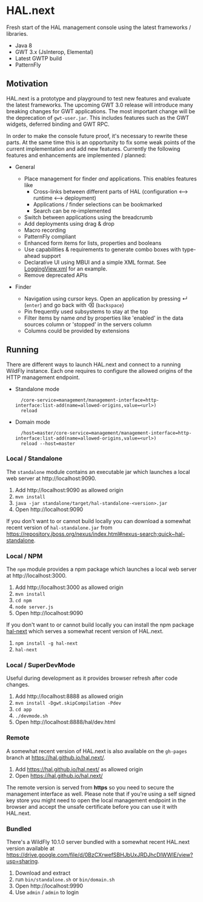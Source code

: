 # HAL.next

Fresh start of the HAL management console using the latest frameworks / libraries. 

- Java 8
- GWT 3.x (JsInterop, Elemental)
- Latest GWTP build
- PatternFly

## Motivation

HAL.next is a prototype and playground to test new features and evaluate the latest frameworks. The upcoming GWT 3.0 release will introduce many breaking changes for GWT applications. The most important change will be the deprecation of `gwt-user.jar`. This includes features such as the GWT widgets, deferred binding and GWT RPC. 

In order to make the console future proof, it's necessary to rewrite these parts. At the same time this is an opportunity to fix some weak points of the current implementation and add new features. Currently the following features and enhancements are implemented / planned:

- General

    - Place management for finder *and* applications. This enables features like
        - Cross-links between different parts of HAL (configuration ⟷ runtime ⟷ deployment)
        - Applications / finder selections can be bookmarked
        - Search can be re-implemented
    - Switch between applications using the breadcrumb
    - Add deployments using drag & drop
    - Macro recording
    - PatternFly compliant
    - Enhanced form items for lists, properties and booleans
    - Use capabilities & requirements to generate combo boxes with type-ahead support
    - Declarative UI using MBUI and a simple XML format. See [LoggingView.xml](app/src/main/resources/org/jboss/hal/client/configuration/subsystem/logging/LoggingView.xml) for an example.
    - Remove deprecated APIs 

- Finder

    - Navigation using cursor keys. Open an application by pressing ↵ (`enter`) and go back with ⌫ (`backspace`)
    - Pin frequently used subsystems to stay at the top
    - Filter items by name *and* by properties like 'enabled' in the data sources column or 'stopped' in the servers column
    - Columns could be provided by extensions

## Running

There are different ways to launch HAL.next and connect to a running WildFly instance. Each one requires to configure the allowed origins of the HTTP management endpoint.
 
- Standalone mode

        /core-service=management/management-interface=http-interface:list-add(name=allowed-origins,value=<url>)
        reload

- Domain mode
 
        /host=master/core-service=management/management-interface=http-interface:list-add(name=allowed-origins,value=<url>)
        reload --host=master
        
### Local / Standalone

The `standalone` module contains an executable jar which launches a local web server at http://localhost:9090.
  
1. Add http://localhost:9090 as allowed origin
1. `mvn install`
1. `java -jar standalone/target/hal-standalone-<version>.jar`
1. Open http://localhost:9090

If you don't want to or cannot build locally you can download a somewhat recent version of `hal-standalone.jar` from https://repository.jboss.org/nexus/index.html#nexus-search;quick~hal-standalone. 

### Local / NPM

The `npm` module provides a npm package which launches a local web server at http://localhost:3000.
  
1. Add http://localhost:3000 as allowed origin
1. `mvn install`
1. `cd npm`
1. `node server.js`
1. Open http://localhost:9090

If you don't want to or cannot build locally you can install the npm package [hal-next](https://www.npmjs.com/package/hal-next) which serves a somewhat recent version of HAL.next.
 
1. `npm install -g hal-next`
1. `hal-next`

### Local / SuperDevMode

Useful during development as it provides browser refresh after code changes. 

1. Add http://localhost:8888 as allowed origin
1. `mvn install -Dgwt.skipCompilation -Pdev` 
1. `cd app`
1. `./devmode.sh`
1. Open http://localhost:8888/hal/dev.html

### Remote

A somewhat recent version of HAL.next is also available on the `gh-pages` branch at https://hal.github.io/hal.next/. 

1. Add https://hal.github.io/hal.next/ as allowed origin
1. Open https://hal.github.io/hal.next/

The remote version is served from **https** so you need to secure the management interface as well. Please note that if you're using a self signed key store you might need to open the local management endpoint in the browser and accept the unsafe certificate before you can use it with HAL.next.

### Bundled

There's a WildFly 10.1.0 server bundled with a somewhat recent HAL.next version available at https://drive.google.com/file/d/0BzCXrwefSBHJbUxJRDJhcDlWWlE/view?usp=sharing. 

1. Download and extract 
1. run `bin/standalone.sh` or `bin/domain.sh`
1. Open http://localhost:9990
1. Use `admin` / `admin` to login
